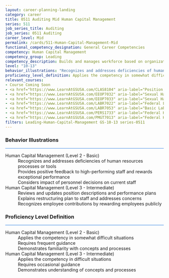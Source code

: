 ```yaml
---
layout: career-planning-landing
category: career
title: 0511 Auditing Mid Human Capital Management
series: 511
job_series_title: Auditing
job_series: 0511 Auditing
career_level: Mid
permalink: /cards/511-Human-Capital-Management-Mid
functional_competency_designation: General Career Competencies
competency: Human Capital Management
competency_group: Leading
competency_description: Builds and manages workforce based on organizational goals, budget considerations, and staffing needs; ensures that employees are appropriately recruited, selected, appraised, and rewarded; takes action to address performance problems; manages a multi-sector workforce and a variety of work situations
level: "10-13"
behavior_illustrations: "Recognizes and addresses deficiencies of human resources processes or tools ? Provides positive feedback to high-performing staff and rewards exceptional performance ? Considers impact of personnel decisions on current staff ? Reviews and updates position descriptions and performance plans ? Explains restructuring plan to staff and addresses concerns ? Recognizes employee contributions by rewarding employees publicly"
proficiency_level_definition: Applies the competency in somewhat difficult situations ? Requires frequent guidance ? Demonstrates familiarity with concepts and processes  ? Applies the competency in difficult situations ? Requires occasional guidance ? Demonstrates understanding of concepts and processes
relevant_courses: 
- Course Coming Soon
- <a href="https://www.LearnAtGSUSA.com/CLAS8104" aria-label="Position Classification for Supervisors and Administrative Staff (CLAS8102), GSU - https://www.LearnAtGSUSA.com/CLAS8104">Position Classification for Supervisors and Administrative Staff (CLAS8102), GSU</a>
- <a href="https://www.LearnAtGSUSA.com/EEOP7032" aria-label="Sexual Harassment Prevention for Employees (EEOP7030), GSU - https://www.LearnAtGSUSA.com/EEOP7032">Sexual Harassment Prevention for Employees (EEOP7030), GSU</a>
- <a href="https://www.LearnAtGSUSA.com/EEOP7033" aria-label="Sexual Harassment Prevention for Supervisors (EEOP7031), GSU - https://www.LearnAtGSUSA.com/EEOP7033">Sexual Harassment Prevention for Supervisors (EEOP7031), GSU</a>
- <a href="https://www.LearnAtGSUSA.com/LABR7022" aria-label="Federal Labor Relations (Basic) (LABR7020), GSU - https://www.LearnAtGSUSA.com/LABR7022">Federal Labor Relations (Basic) (LABR7020), GSU</a>
- <a href="https://www.LearnAtGSUSA.com/LABR7053" aria-label="Basic Labor Relations (LABR7051), GSU - https://www.LearnAtGSUSA.com/LABR7053">Basic Labor Relations (LABR7051), GSU</a>
- <a href="https://www.LearnAtGSUSA.com/PERS1733" aria-label="Federal Human Resources Management (PERS1731) Self-Paced, GSU - https://www.LearnAtGSUSA.com/PERS1733">Federal Human Resources Management (PERS1731) Self-Paced, GSU</a>
- <a href="https://www.LearnAtGSUSA.com/PMGT7013" aria-label="Federal Human Resources Management (PMGT7011), GSU - https://www.LearnAtGSUSA.com/PMGT7013">Federal Human Resources Management (PMGT7011), GSU</a>
filters: Leading-Human-Capital-Management GS-10-13 series-0511
---
```


<div class="desktop:grid-col-6 margin-y-3">
  <div class="border-top-2 bg-white padding-3 shadow-5 height-full members-hover border-1px button-border border-top-blue radius-lg card-text-color">
    <h3>Behavior Illustrations</h3>
    <hr style="background-color: #1b74e0 !important;"/>
    <dl class="text-base card-content-color"><dt>Human Capital Management (Level 2 - Basic)</dt><dd>Recognizes and addresses deficiencies of human resources processes or tools </dd><dd> Provides positive feedback to high-performing staff and rewards exceptional performance </dd><dd> Considers impact of personnel decisions on current staff</dd><dt>Human Capital Management (Level 3 - Intermediate)</dt><dd>Reviews and updates position descriptions and performance plans </dd><dd> Explains restructuring plan to staff and addresses concerns </dd><dd> Recognizes employee contributions by rewarding employees publicly</dd></dl>
  </div>
</div>
<div class="desktop:grid-col-6 margin-y-3">
  <div class="border-top-2 bg-white padding-3 shadow-5 height-full members-hover border-1px button-border border-top-blue radius-lg card-text-color">
    <h3>Proficiency Level Definition</h3>
     <hr style="background-color: #1b74e0 !important;"/>
    <dl class="text-base card-content-color"><dt>Human Capital Management (Level 2 - Basic)</dt><dd>Applies the competency in somewhat difficult situations </dd><dd> Requires frequent guidance </dd><dd> Demonstrates familiarity with concepts and processes </dd><dt>Human Capital Management (Level 3 - Intermediate)</dt><dd>Applies the competency in difficult situations </dd><dd> Requires occasional guidance </dd><dd> Demonstrates understanding of concepts and processes</dd></dl>
  </div>
</div>